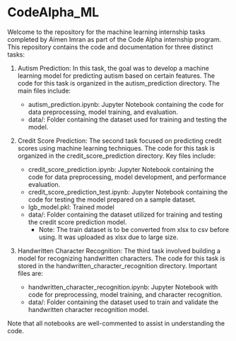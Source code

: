 # CodeAlpha_ML
Welcome to the repository for the machine learning internship tasks completed by Aimen Imran as part of the Code Alpha internship program. This repository contains the code and documentation for three distinct tasks:

1. Autism Prediction:
   In this task, the goal was to develop a machine learning model for predicting autism based on certain features. The code for this task is organized in the autism_prediction directory. The main files include:
   
    - autism_prediction.ipynb: Jupyter Notebook containing the code for data preprocessing, model training, and evaluation.
    - data/: Folder containing the dataset used for training and testing the model.


2. Credit Score Prediction:
   The second task focused on predicting credit scores using machine learning techniques. The code for this task is organized in the credit_score_prediction directory. Key files include:

    - credit_score_prediction.ipynb: Jupyter Notebook containing the code for data preprocessing, model development, and performance evaluation.
    - credit_score_prediction_test.ipynb: Jupyter Notebook containing the code for testing the model prepared on a sample dataset.
    - lgb_model.pkl: Trained model
    - data/: Folder containing the dataset utilized for training and testing the credit score prediction model.
        - Note: The train dataset is to be converted from xlsx to csv before using. It was uploaded as xlsx due to large size.


3. Handwritten Character Recognition:
   The third task involved building a model for recognizing handwritten characters. The code for this task is stored in the handwritten_character_recognition directory. Important files are:
   
    - handwritten_character_recognition.ipynb: Jupyter Notebook with code for preprocessing, model training, and character recognition.
    - data/: Folder containing the dataset used to train and validate the handwritten character recognition model.

Note that all notebooks are well-commented to assist in understanding the code.
